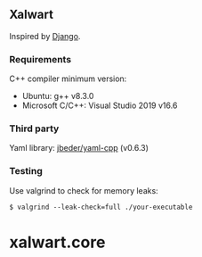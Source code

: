 ## Xalwart

Inspired by [Django](https://github.com/django/django).

### Requirements

C++ compiler minimum version:
* Ubuntu: g++ v8.3.0
* Microsoft C/C++: Visual Studio 2019 v16.6

### Third party
Yaml library: [jbeder/yaml-cpp](https://github.com/jbeder/yaml-cpp) (v0.6.3)

### Testing

Use valgrind to check for memory leaks:
```
$ valgrind --leak-check=full ./your-executable
```
# xalwart.core
